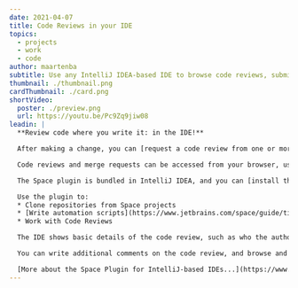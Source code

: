 ```yaml
---
date: 2021-04-07
title: Code Reviews in your IDE
topics:
  - projects
  - work
  - code
author: maartenba
subtitle: Use any IntelliJ IDEA-based IDE to browse code reviews, submit comments, and accept changes.
thumbnail: ./thumbnail.png
cardThumbnail: ./card.png
shortVideo:
  poster: ./preview.png
  url: https://youtu.be/Pc9Zq9jiw08
leadin: |
  **Review code where you write it: in the IDE!**

  After making a change, you can [request a code review from one or more team members](https://blog.jetbrains.com/space/2020/04/30/introducing-turn-based-code-reviews-in-space/).

  Code reviews and merge requests can be accessed from your browser, using the [Space desktop application](https://www.jetbrains.com/help/space/space-desktop-app.html), and from within the IDE!

  The Space plugin is bundled in IntelliJ IDEA, and you can [install the Space plugin](https://plugins.jetbrains.com/plugin/13362-space) manually in our other IDEs.

  Use the plugin to:
  * Clone repositories from Space projects
  * [Write automation scripts](https://www.jetbrains.com/space/guide/tips/automation-intellij-idea-refactor/)
  * Work with Code Reviews

  The IDE shows basic details of the code review, such as who the authors and reviewers are. You can checkout the code review's branch, and use the code review timeline to see all comments and changes that were made during the lifetime of a code review.

  You can write additional comments on the code review, and browse and respond to threads as well. Without having to leave the IDE!

  [More about the Space Plugin for IntelliJ-based IDEs...](https://www.jetbrains.com/help/space/space-plugin-for-ide.html)
---
```


